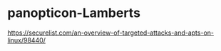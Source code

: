 # panopticon-Lamberts

https://securelist.com/an-overview-of-targeted-attacks-and-apts-on-linux/98440/
